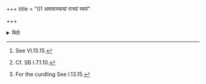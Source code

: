 +++
title = "01 अमावास्यायां रात्र्यां स्वयं"

+++

<details><summary>थिते</summary>

1. In the evening on the new-moon-day, the sacrificer himself[^1] offers the Agnihotra-libation by means of gruel[^2] and preserves the remnant of the Agnihotra (-libation-material) contained for the sake of curdling[^3].  

[^1]: See VI.15.15.  

[^2]: Cf. SB I.7.1.10.  

[^3]: For the curdling See I.13.15.
</details>
